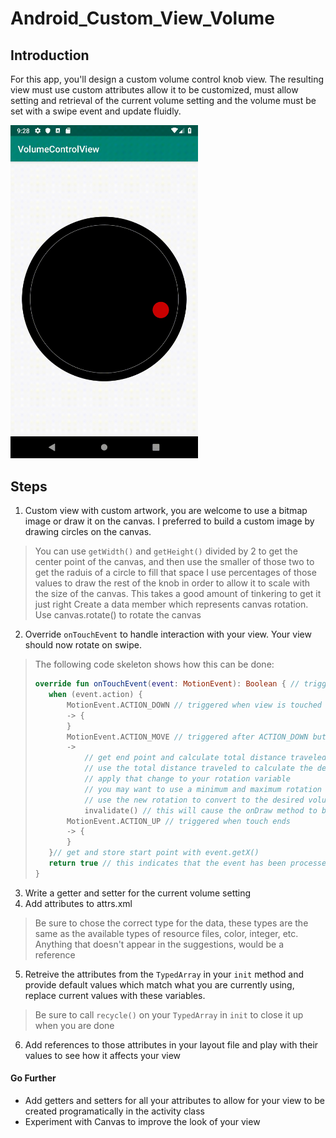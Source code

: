 # Android_Custom_View_Volume

## Introduction

For this app, you'll design a custom volume control knob view. The resulting view must use custom attributes allow it to be customized, must allow setting and retrieval of the current volume setting and the volume must be set with a swipe event and update fluidly.

<img src="volumeControlKnob.gif" width="300">

## Steps

1. Custom view with custom artwork, you are welcome to use a bitmap image or draw it on the canvas. I preferred to build a custom image by drawing circles on the canvas.
> You can use `getWidth()` and `getHeight()` divided by 2 to get the center point of the canvas, and then use the smaller of those two to get the raduis of a circle to fill that space
> I use percentages of those values to draw the rest of the knob in order to allow it to scale with the size of the canvas. This takes a good amount of tinkering to get it just right
> Create a data member which represents canvas rotation. Use canvas.rotate() to rotate the canvas

2. Override `onTouchEvent` to handle interaction with your view. Your view should now rotate on swipe.
> The following code skeleton shows how this can be done:
> ```Kotlin
> override fun onTouchEvent(event: MotionEvent): Boolean { // triggered each time the touch state changes 
>    when (event.action) {
>        MotionEvent.ACTION_DOWN // triggered when view is touched
>        -> {
>        }
>        MotionEvent.ACTION_MOVE // triggered after ACTION_DOWN but when touch is moved
>        ->
>            // get end point and calculate total distance traveled
>            // use the total distance traveled to calculate the desired change in rotation
>            // apply that change to your rotation variable
>            // you may want to use a minimum and maximum rotation value to limit the rotation
>            // use the new rotation to convert to the desired volume setting
>            invalidate() // this will cause the onDraw method to be called again with your new values
>        MotionEvent.ACTION_UP // triggered when touch ends
>        -> {
>        }
>    }// get and store start point with event.getX()
>    return true // this indicates that the event has been processed
>}
> ```

3. Write a getter and setter for the current volume setting
4. Add attributes to attrs.xml
> Be sure to chose the correct type for the data, these types are the same as the available types of resource files, color, integer, etc. Anything that doesn't appear in the suggestions, would be a reference
 
5. Retreive the attributes from the `TypedArray` in your `init` method and provide default values which match what you are currently using, replace current values with these variables.
> Be sure to call `recycle()` on your `TypedArray` in `init` to close it up when you are done

6. Add references to those attributes in your layout file and play with their values to see how it affects your view

#### Go Further

* Add getters and setters for all your attributes to allow for your view to be created programatically in the activity class
* Experiment with Canvas to improve the look of your view

